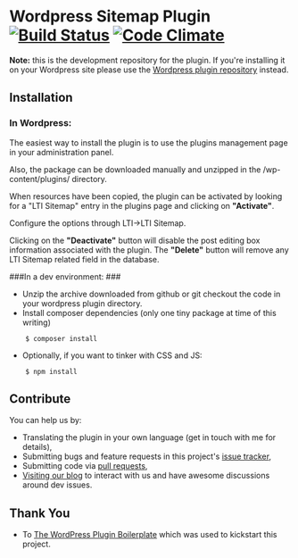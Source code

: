 # Wordpress Sitemap Plugin [![Build Status](https://travis-ci.org/DeCarvalhoBruno/lti-wp-sitemap.svg)](https://travis-ci.org/DeCarvalhoBruno/lti-wp-sitemap) [![Code Climate](https://codeclimate.com/github/DeCarvalhoBruno/lti-wp-sitemap/badges/gpa.svg)](https://codeclimate.com/github/DeCarvalhoBruno/lti-wp-sitemap)

**Note:** this is the development repository for the plugin. If you're installing it on your Wordpress site please use the [Wordpress plugin repository](https://wordpress.org/plugins/lti-sitemap/) instead.

## Installation ##

### In Wordpress: ###
The easiest way to install the plugin is to use the plugins management page in your administration panel.

Also, the package can be downloaded manually and unzipped in the /wp-content/plugins/ directory.

When resources have been copied, the plugin can be activated by looking for a "LTI Sitemap" entry in the plugins page and clicking on **"Activate"**.

Configure the options through LTI->LTI Sitemap.

Clicking on the **"Deactivate"** button will disable the post editing box information associated with the plugin. The **"Delete"** button will remove any LTI Sitemap related field in the database.

###In a dev environment: ###

- Unzip the archive downloaded from github or git checkout the code in your wordpress plugin directory.
- Install composer dependencies (only one tiny package at time of this writing)
```
    $ composer install
```
- Optionally, if you want to tinker with CSS and JS:
```
    $ npm install
```

## Contribute ##

You can help us by:
- Translating the plugin in your own language (get in touch with me for details),
- Submitting bugs and feature requests in this project's [issue tracker](https://github.com/DeCarvalhoBruno/lti-wp-sitemap/issues),
- Submitting code via [pull requests](https://github.com/DeCarvalhoBruno/lti-wp-sitemap/pulls),
- [Visiting our blog](http://dev.linguisticteam.org) to interact with us and have awesome discussions around dev issues.

## Thank You ##

- To [The WordPress Plugin Boilerplate](http://wppb.io/) which was used to kickstart this project.